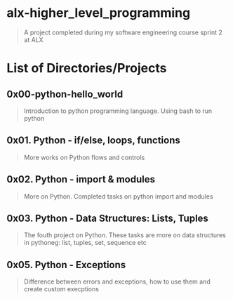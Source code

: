 # alx-higher_level_programming
> A project completed during my software engineering course sprint 2 at ALX

# List of Directories/Projects

## 0x00-python-hello_world
> Introduction to python programming language. Using bash to run python

## 0x01. Python - if/else, loops, functions
> More works on Python flows and controls

## 0x02. Python - import & modules
> More on Python. Completed tasks on python import and modules

## 0x03. Python - Data Structures: Lists, Tuples
> The fouth project on Python. These tasks are more on data structures in pythoneg: list, tuples, set, sequence etc

## 0x05. Python - Exceptions
> Difference between errors and exceptions, how to use them and create custom execptions




